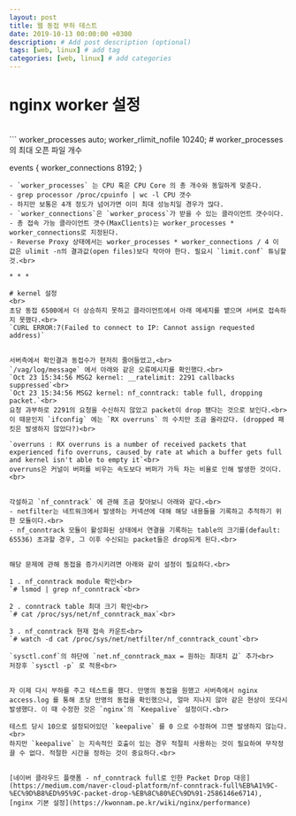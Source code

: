 ```yaml
---
layout: post
title: 웹 동접 부하 테스트
date: 2019-10-13 00:00:00 +0300
description: # Add post description (optional)
tags: [web, linux] # add tag
categories: [web, linux] # add categories
---
```


# nginx worker 설정
<br>
```
worker_processes            auto;
worker_rlimit_nofile        10240; # worker_processes의 최대 오픈 파일 개수

events {
    worker_connections  8192;
}
```
- `worker_processes` 는 CPU 혹은 CPU Core 의 총 개수와 동일하게 맞춘다.
- grep processor /proc/cpuinfo | wc -l CPU 갯수
- 하지만 보통은 4개 정도가 넘어가면 이미 최대 성능치일 경우가 많다.
- `worker_connections`은 `worker_process`가 받을 수 있는 클라이언트 갯수이다.
- 총 접속 가능 클라이언트 갯수(MaxClients)는 worker_processes * worker_connections로 지정된다.
- Reverse Proxy 상태에서는 worker_processes * worker_connections / 4 이 값은 ulimit -n의 결과값(open files)보다 작아야 한다. 필요시 `limit.conf` 튜닝할 것.<br>

* * *

# kernel 설정
<br>
초당 동접 6500에서 더 상승하지 못하고 클라이언트에서 아래 메세지를 뱉으며 서버로 접속하지 못했다.<br>
`CURL ERROR:7(Failed to connect to IP: Cannot assign requested address)`


서버측에서 확인결과 동접수가 현저히 줄어들었고,<br>
`/vag/log/message` 에서 아래와 같은 오류메시지를 확인했다.<br>
`Oct 23 15:34:56 MSG2 kernel: __ratelimit: 2291 callbacks suppressed`<br>
`Oct 23 15:34:56 MSG2 kernel: nf_conntrack: table full, dropping packet.`<br>
요청 과부하로 2291의 요청을 수신하지 않았고 packet이 drop 됐다는 것으로 보인다.<br>
이 때문인지 `ifconfig` 에는 `RX overruns` 의 수치만 조금 올라갔다. (dropped 패킷은 발생하지 않았다?)<br>

`overruns : RX overruns is a number of received packets that experienced fifo overruns, caused by rate at which a buffer gets full and kernel isn't able to empty it`<br>
overruns은 커널이 버퍼를 비우는 속도보다 버퍼가 가득 차는 비율로 인해 발생한 것이다.<br>


각설하고 `nf_conntrack` 에 관해 조금 찾아보니 아래와 같다.<br>
- netfilter는 네트워크에서 발생하는 커넥션에 대해 해당 내용들을 기록하고 추적하기 위한 모듈이다.<br>
- nf_conntrack 모듈이 활성화된 상태에서 연결을 기록하는 table의 크기를(default: 65536) 초과할 경우, 그 이후 수신되는 packet들은 drop되게 된다.<br>


해당 문제에 관해 동접을 증가시키려면 아래와 같이 설정이 필요하다.<br>

1 . nf_conntrack module 확인<br>
`# lsmod | grep nf_conntrack`<br>

2 . conntrack table 최대 크기 확인<br>
`# cat /proc/sys/net/nf_conntrack_max`<br>

3 . nf_conntrack 현재 접속 카운트<br>
`# watch -d cat /proc/sys/net/netfilter/nf_conntrack_count`<br>

`sysctl.conf`의 하단에 `net.nf_conntrack_max = 원하는 최대치 값` 추가<br>
저장후 `sysctl -p` 로 적용<br>


자 이제 다시 부하를 주고 테스트를 했다. 만명의 동접을 원했고 서버측에서 nginx access.log 를 통해 초당 만명의 동접을 확인했으나, 얼마 지나지 않아 같은 현상이 또다시 발생했다. 이 때 수정한 것은 `nginx`의 `Keepalive` 설정이다.<br>

테스트 당시 10으로 설정되어있던 `keepalive` 를 0 으로 수정하여 끄면 발생하지 않는다.<br>
하지만 `keepalive` 는 지속적인 호출이 있는 경우 적절히 사용하는 것이 필요하여 무작정 끌 수 없다. 적절한 시간을 정하는 것이 중요하다.<br>


[네이버 클라우드 플랫폼 - nf_conntrack full로 인한 Packet Drop 대응](https://medium.com/naver-cloud-platform/nf-conntrack-full%EB%A1%9C-%EC%9D%B8%ED%95%9C-packet-drop-%EB%8C%80%EC%9D%91-2586146e6714), [nginx 기본 설정](https://kwonnam.pe.kr/wiki/nginx/performance)

